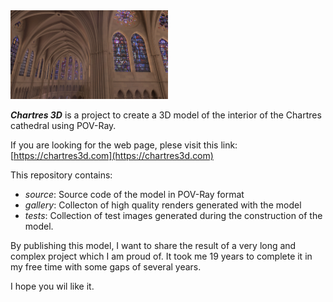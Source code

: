 <img src="./gallery/_Cathedral000.jpg" width="50%"/>

***Chartres 3D*** is a project to create a 3D model of the interior of the Chartres cathedral using POV-Ray.

If you are looking for the web page, plese visit this link: [https://chartres3d.com](https://chartres3d.com)

This repository contains:
- *source*: Source code of the model in POV-Ray format
- *gallery*: Collecton of high quality renders generated with the model
- *tests*: Collection of test images generated during the construction of the model.

By publishing this model, I want to share the result of a very long and complex project which I am proud of. It took me 19 years to complete it in my free time with some gaps of several years.

I hope you wil like it.
